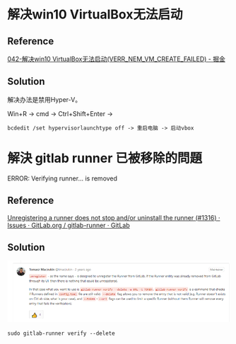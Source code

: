 


# 解决win10 VirtualBox无法启动


## Reference 

[042-解决win10 VirtualBox无法启动(VERR_NEM_VM_CREATE_FAILED) - 掘金](https://juejin.im/post/5d63869a51882559c41612c6)

##  Solution

解决办法是禁用Hyper-V。

Win+R -> cmd -> Ctrl+Shift+Enter -> 

```
bcdedit /set hypervisorlaunchtype off -> 重启电脑 -> 启动vbox
```

# 解決 gitlab runner 已被移除的問題

ERROR: Verifying runner... is removed

## Reference
[Unregistering a runner does not stop and/or uninstall the runner (#1316) · Issues · GitLab.org / gitlab-runner · GitLab](https://gitlab.com/gitlab-org/gitlab-runner/issues/1316)


## Solution
![參考](./../.gitbook/assets/Image&#32;083.png)


```
sudo gitlab-runner verify --delete
```


